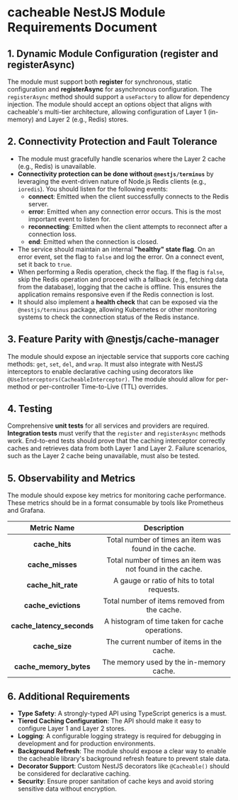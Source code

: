 # cacheable NestJS Module Requirements Document

## 1. Dynamic Module Configuration (register and registerAsync)

The module must support both **register** for synchronous, static configuration and **registerAsync** for asynchronous configuration. The `registerAsync` method should support a `useFactory` to allow for dependency injection. The module should accept an options object that aligns with cacheable's multi-tier architecture, allowing configuration of Layer 1 (in-memory) and Layer 2 (e.g., Redis) stores.

## 2. Connectivity Protection and Fault Tolerance

- The module must gracefully handle scenarios where the Layer 2 cache (e.g., Redis) is unavailable.
- **Connectivity protection can be done without `@nestjs/terminus`** by leveraging the event-driven nature of Node.js Redis clients (e.g., `ioredis`). You should listen for the following events:
    - **connect**: Emitted when the client successfully connects to the Redis server.
    - **error**: Emitted when any connection error occurs. This is the most important event to listen for.
    - **reconnecting**: Emitted when the client attempts to reconnect after a connection loss.
    - **end**: Emitted when the connection is closed.
- The service should maintain an internal **"healthy" state flag**. On an error event, set the flag to `false` and log the error. On a connect event, set it back to `true`.
- When performing a Redis operation, check the flag. If the flag is `false`, skip the Redis operation and proceed with a fallback (e.g., fetching data from the database), logging that the cache is offline. This ensures the application remains responsive even if the Redis connection is lost.
- It should also implement a **health check** that can be exposed via the `@nestjs/terminus` package, allowing Kubernetes or other monitoring systems to check the connection status of the Redis instance.

## 3. Feature Parity with @nestjs/cache-manager

The module should expose an injectable service that supports core caching methods: `get`, `set`, `del`, and `wrap`. It must also integrate with NestJS interceptors to enable declarative caching using decorators like `@UseInterceptors(CacheableInterceptor)`. The module should allow for per-method or per-controller Time-to-Live (TTL) overrides.

## 4. Testing

Comprehensive **unit tests** for all services and providers are required. **Integration tests** must verify that the `register` and `registerAsync` methods work. End-to-end tests should prove that the caching interceptor correctly caches and retrieves data from both Layer 1 and Layer 2. Failure scenarios, such as the Layer 2 cache being unavailable, must also be tested.

## 5. Observability and Metrics

The module should expose key metrics for monitoring cache performance. These metrics should be in a format consumable by tools like Prometheus and Grafana.

| Metric Name                 | Description                                             |
| :-------------------------: | :-------------------------------------------------------: |
| **cache\_hits**             | Total number of times an item was found in the cache.   |
| **cache\_misses**           | Total number of times an item was not found in the cache. |
| **cache\_hit\_rate**        | A gauge or ratio of hits to total requests.             |
| **cache\_evictions**        | Total number of items removed from the cache.           |
| **cache\_latency\_seconds** | A histogram of time taken for cache operations.         |
| **cache\_size**             | The current number of items in the cache.               |
| **cache\_memory\_bytes**    | The memory used by the in-memory cache.                 |

## 6. Additional Requirements

-   **Type Safety**: A strongly-typed API using TypeScript generics is a must.
-   **Tiered Caching Configuration**: The API should make it easy to configure Layer 1 and Layer 2 stores.
-   **Logging**: A configurable logging strategy is required for debugging in development and for production environments.
-   **Background Refresh**: The module should expose a clear way to enable the cacheable library's background refresh feature to prevent stale data.
-   **Decorator Support**: Custom NestJS decorators like `@Cacheable()` should be considered for declarative caching.
-   **Security**: Ensure proper sanitation of cache keys and avoid storing sensitive data without encryption.

